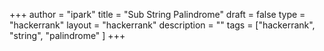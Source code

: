 +++
author = "ipark"
title = "Sub String Palindrome"
draft =  false
type = "hackerrank"
layout = "hackerrank"
description = ""
tags = ["hackerrank", "string", "palindrome"
]
+++
<script src="https://gist.github.com/ipark-CS/bc7599b84855f6af18d7792e030eb276.js"></script>

